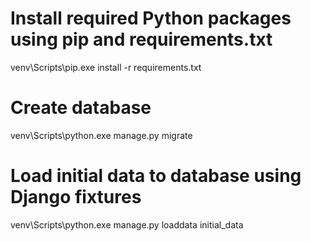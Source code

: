 # Install required Python packages using pip and requirements.txt
venv\Scripts\pip.exe install -r requirements.txt

# Create database
venv\Scripts\python.exe manage.py migrate

# Load initial data to database using Django fixtures 
venv\Scripts\python.exe manage.py loaddata initial_data
